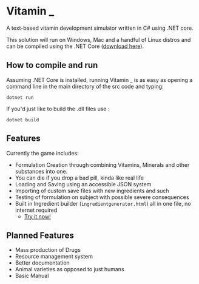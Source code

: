 # Vitamin _
A text-based vitamin development simulator written in C# using .NET core.

This solution will run on Windows, Mac and a handful of Linux distros and can be compiled
using the .NET Core ([download here](https://www.microsoft.com/net/core/platform)).

## How to compile and run
Assuming .NET Core is installed, running Vitamin _ is as easy as opening a command line
in the main directory of the src code and typing:

`dotnet run`

If you'd just like to build the .dll files use :

`dotnet build`

## Features
Currently the game includes: 
- Formulation Creation through combining Vitamins, Minerals and other substances into one.
- You can die if you drop a bad pill, kinda like real life
- Loading and Saving using an accessible JSON system
- Importing of custom save files with new ingredients and such
- Testing of formulation on subject with possible severe consequences
- Built in Ingredient builder (`ingredientgenerator.html`) all in one file, no internet required
    - [Try it now!](http://jsfiddle.net/o12qpg8t/embedded/result/)

## Planned Features
- Mass production of Drugs
- Resource management system
- Better documentation
- Animal varieties as opposed to just humans
- Basic Manual